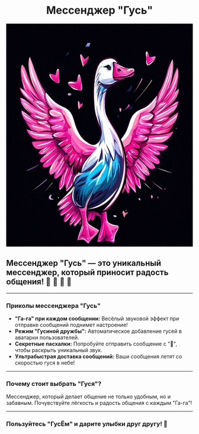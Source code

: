 <div align="center">

# Мессенджер "Гусь"

<img src="logo.jpg" width="600" height="600">

</div>

## Мессенджер "Гусь" — это уникальный мессенджер, который приносит радость общения! 🪿 🪿 🪿 🚀

---

### **Приколы мессенджера "Гусь"**
- **"Га-га" при каждом сообщении:** Весёлый звуковой эффект при отправке сообщений поднимет настроение!
- **Режим "Гусиной дружбы":** Автоматическое добавление гусей в аватарки пользователей.
- **Секретные пасхалки:** Попробуйте отправить сообщение с "🪿", чтобы раскрыть уникальный звук.
- **Ультрабыстрая доставка сообщений:** Ваши сообщения летят со скоростью гуся в небе!

---

### **Почему стоит выбрать "Гуся"?**
Мессенджер, который делает общение не только удобным, но и забавным. Почувствуйте лёгкость и радость общения с каждым "Га-га"!

---

### **Пользуйтесь "ГусЁм" и дарите улыбки друг другу!** 🪿  
